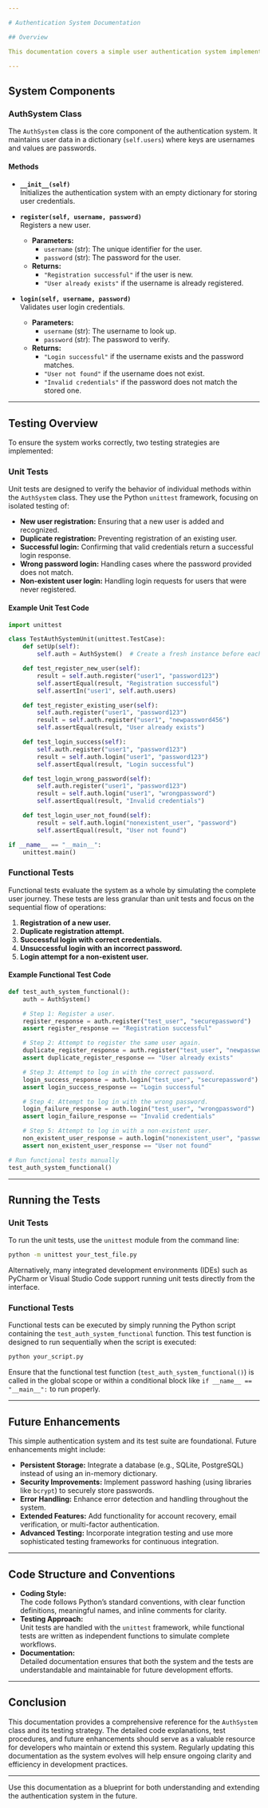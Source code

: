 ```yaml
---

# Authentication System Documentation

## Overview

This documentation covers a simple user authentication system implemented in Python. The system includes methods for user registration and login, along with both unit and functional tests to verify the behavior of the system. The goal is to provide a clear reference on how the system is designed, how each component works, and how to run the tests.

---
```


## System Components

### AuthSystem Class

The `AuthSystem` class is the core component of the authentication system. It maintains user data in a dictionary (`self.users`) where keys are usernames and values are passwords.

#### Methods

- **`__init__(self)`**  
  Initializes the authentication system with an empty dictionary for storing user credentials.
  
- **`register(self, username, password)`**  
  Registers a new user.
  - **Parameters:**
    - `username` (str): The unique identifier for the user.
    - `password` (str): The password for the user.
  - **Returns:**  
    - `"Registration successful"` if the user is new.
    - `"User already exists"` if the username is already registered.
    
- **`login(self, username, password)`**  
  Validates user login credentials.
  - **Parameters:**
    - `username` (str): The username to look up.
    - `password` (str): The password to verify.
  - **Returns:**  
    - `"Login successful"` if the username exists and the password matches.
    - `"User not found"` if the username does not exist.
    - `"Invalid credentials"` if the password does not match the stored one.

---

## Testing Overview

To ensure the system works correctly, two testing strategies are implemented:

### Unit Tests

Unit tests are designed to verify the behavior of individual methods within the `AuthSystem` class. They use the Python `unittest` framework, focusing on isolated testing of:

- **New user registration:** Ensuring that a new user is added and recognized.
- **Duplicate registration:** Preventing registration of an existing user.
- **Successful login:** Confirming that valid credentials return a successful login response.
- **Wrong password login:** Handling cases where the password provided does not match.
- **Non-existent user login:** Handling login requests for users that were never registered.

#### Example Unit Test Code

```python
import unittest

class TestAuthSystemUnit(unittest.TestCase):
    def setUp(self):
        self.auth = AuthSystem()  # Create a fresh instance before each test

    def test_register_new_user(self):
        result = self.auth.register("user1", "password123")
        self.assertEqual(result, "Registration successful")
        self.assertIn("user1", self.auth.users)

    def test_register_existing_user(self):
        self.auth.register("user1", "password123")
        result = self.auth.register("user1", "newpassword456")
        self.assertEqual(result, "User already exists")

    def test_login_success(self):
        self.auth.register("user1", "password123")
        result = self.auth.login("user1", "password123")
        self.assertEqual(result, "Login successful")

    def test_login_wrong_password(self):
        self.auth.register("user1", "password123")
        result = self.auth.login("user1", "wrongpassword")
        self.assertEqual(result, "Invalid credentials")

    def test_login_user_not_found(self):
        result = self.auth.login("nonexistent_user", "password")
        self.assertEqual(result, "User not found")

if __name__ == "__main__":
    unittest.main()
```

### Functional Tests

Functional tests evaluate the system as a whole by simulating the complete user journey. These tests are less granular than unit tests and focus on the sequential flow of operations:

1. **Registration of a new user.**
2. **Duplicate registration attempt.**
3. **Successful login with correct credentials.**
4. **Unsuccessful login with an incorrect password.**
5. **Login attempt for a non-existent user.**

#### Example Functional Test Code

```python
def test_auth_system_functional():
    auth = AuthSystem()

    # Step 1: Register a user.
    register_response = auth.register("test_user", "securepassword")
    assert register_response == "Registration successful"

    # Step 2: Attempt to register the same user again.
    duplicate_register_response = auth.register("test_user", "newpassword")
    assert duplicate_register_response == "User already exists"

    # Step 3: Attempt to log in with the correct password.
    login_success_response = auth.login("test_user", "securepassword")
    assert login_success_response == "Login successful"

    # Step 4: Attempt to log in with the wrong password.
    login_failure_response = auth.login("test_user", "wrongpassword")
    assert login_failure_response == "Invalid credentials"

    # Step 5: Attempt to log in with a non-existent user.
    non_existent_user_response = auth.login("nonexistent_user", "password")
    assert non_existent_user_response == "User not found"

# Run functional tests manually
test_auth_system_functional()
```

---

## Running the Tests

### Unit Tests

To run the unit tests, use the `unittest` module from the command line:

```bash
python -m unittest your_test_file.py
```

Alternatively, many integrated development environments (IDEs) such as PyCharm or Visual Studio Code support running unit tests directly from the interface.

### Functional Tests

Functional tests can be executed by simply running the Python script containing the `test_auth_system_functional` function. This test function is designed to run sequentially when the script is executed:

```bash
python your_script.py
```

Ensure that the functional test function (`test_auth_system_functional()`) is called in the global scope or within a conditional block like `if __name__ == "__main__":` to run properly.

---

## Future Enhancements

This simple authentication system and its test suite are foundational. Future enhancements might include:

- **Persistent Storage:** Integrate a database (e.g., SQLite, PostgreSQL) instead of using an in-memory dictionary.
- **Security Improvements:** Implement password hashing (using libraries like `bcrypt`) to securely store passwords.
- **Error Handling:** Enhance error detection and handling throughout the system.
- **Extended Features:** Add functionality for account recovery, email verification, or multi-factor authentication.
- **Advanced Testing:** Incorporate integration testing and use more sophisticated testing frameworks for continuous integration.

---

## Code Structure and Conventions

- **Coding Style:**  
  The code follows Python’s standard conventions, with clear function definitions, meaningful names, and inline comments for clarity.
- **Testing Approach:**  
  Unit tests are handled with the `unittest` framework, while functional tests are written as independent functions to simulate complete workflows.
- **Documentation:**  
  Detailed documentation ensures that both the system and the tests are understandable and maintainable for future development efforts.

---

## Conclusion

This documentation provides a comprehensive reference for the `AuthSystem` class and its testing strategy. The detailed code explanations, test procedures, and future enhancements should serve as a valuable resource for developers who maintain or extend this system. Regularly updating this documentation as the system evolves will help ensure ongoing clarity and efficiency in development practices.

--- 

Use this documentation as a blueprint for both understanding and extending the authentication system in the future.
